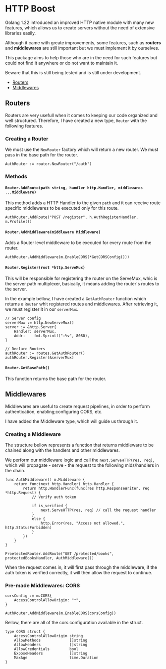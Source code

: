 # HTTP Boost

Golang 1.22 introduced an improved HTTP native module with many new features, which allows us to create servers without the need of extensive libraries easily.

Although it came with greate improvements, some features, such as **routers** and **middlewares** are still important but we must implement it by ourselves.

This package aims to help those who are in the need for such features but could not find it anywhere or do not want to maintain it.

Beware that this is still being tested and is still under development.

- [Routers](#routers)
- [Middlewares](#middlewares)

## Routers

Routers are very usefull when it comes to keeping our code organized and well structured. Therefore, I have created a new type, `Router` with the following features.

### Creating a Router

We must use the `NewRouter` factory which will return a new router. We must pass in the base path for the router.

```golang
AuthRouter := router.NewRouter("/auth")
```

### Methods

#### `Router.AddRoute(path string, handler http.Handler, middlewares ...Middleware)`

This method adds a HTTP Handler to the given `path` and it can receive route specific middlewares to be executed only for this route.

```golang
AuthRouter.AddRoute("POST /register", h.AuthRegisterHandler, m.Profile())
```

#### `Router.AddMiddleware(middleware Middleware)`

Adds a Router level middleware to be executed for every route from the router.

```golang
AuthRouter.AddMiddleware(m.EnableCORS(*GetCORSConfig()))
```

#### `Router.Register(root *http.ServeMux)`

This will be responsible for registering the router on the ServeMux, whic is the server path multiplexer, basically, it means adding the router's routes to the server.

In the example bellow, I have created a `GetAuthRouter` function which returns a `Router` whit registered routes and middlewares. After retrieving it, we must register it in our `serverMux`.

```golang
// Server config
serverMux := http.NewServeMux()
server := &http.Server{
    Handler: serverMux,
    Addr:    fmt.Sprintf(":%v", 8080),
}

// Declare Routers
authRouter := routes.GetAuthRouter()
authRouter.Register(&serverMux)
```

#### `Router.GetBasePath()`

This function returns the base path for the router.

## Middlewares

Middlewares are useful to create request pipelines, in order to perform authentication, enabling;configuring CORS, etc.

I have added the Middleware type, which will guide us through it.

### Creating a Middleware

The structure bellow represents a function that returns middleware to be chained along with the handlers and other middlewares.

We perform our middleware logic and call the `next.ServeHTTP(res, req)`, which will propagate - serve - the request to the following mids/handlers in the chain.

```golang
func AuthMiddleware() m.Middleware {
	return func(next http.Handler) http.Handler {
		return http.HandlerFunc(func(res http.ResponseWriter, req *http.Request) {
            // Verify auth token

            if is_verified {
                next.ServeHTTP(res, req) // call the request handler
            }
            else {
                http.Error(res, "Access not allowed.", http.StatusForbidden)
            }
		})
	}
}

ProetectedRouter.AddRoute("GET /protected/books", protectedBooksHandler, AuthMiddleware())
```

When the request comes in, it will first pass through the middleware, if the auth token is verified correctly, it will then allow the request to continue.

### Pre-made Middlewares: CORS

```golang
corsConfig := m.CORS{
    AccessControlAllowOrigin: "*",
}

AuthRouter.AddMiddleware(m.EnableCORS(corsConfig))
```

Bellow, there are all of the cors configuration available in the struct.

```golang
type CORS struct {
	AccessControlAllowOrigin string
	AllowMethods             []string
	AllowHeaders             []string
	AllowCredentials         bool
	ExposeHeaders            []string
	MaxAge                   time.Duration
}
```